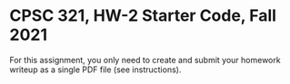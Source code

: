 # CPSC 321, HW-2 Starter Code, Fall 2021

For this assignment, you only need to create and submit your homework
writeup as a single PDF file (see instructions).

